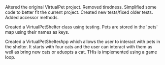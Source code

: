 Altered the original VirtualPet project. Removed tiredness. Simplified some code to better fit the current project. Created new tests/fixed older tests. Added accessor methods.

Created a VirtualPetShelter class using testing. Pets are stored in the 'pets' map using their names as keys.

Created a VirtualPetShelterApp which allows the user to interact with pets in the shelter. It starts with four cats and the user can interact with them as well as bring new cats or aduopts a cat. THis is implemented using a game loop.